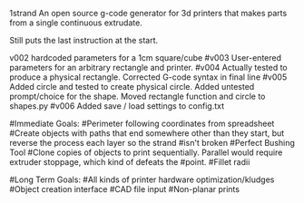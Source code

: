
 1strand
An open source g-code generator for 3d printers that makes parts from a single continuous extrudate.

Still puts the last instruction at the start.

v002 hardcoded parameters for a 1cm square/cube
#v003 User-entered parameters for an arbitrary rectangle and printer.
#v004 Actually tested to produce a physical rectangle.  Corrected G-code syntax in final line
#v005 Added circle and tested to create physical circle.  Added untested prompt/choice for the shape.  Moved rectangle function and circle to shapes.py
#v006 Added save / load settings to config.txt

#Immediate Goals:
#Perimeter following coordinates from spreadsheet
#Create objects with paths that end somewhere other than they start, but reverse the process each layer so the strand #isn't broken
#Perfect Bushing Tool
#Clone copies of objects to print sequentially.  Parallel would require extruder stoppage, which kind of defeats the #point.
#Fillet radii

#Long Term Goals:
#All kinds of printer hardware optimization/kludges
#Object creation interface
#CAD file input
#Non-planar prints
